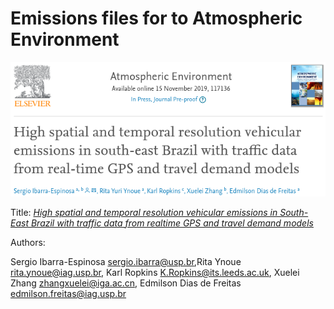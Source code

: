 Emissions files for to Atmospheric Environment
============

![](https://github.com/ibarraespinosa/ae1/raw/master/ae1.png)


Title: 
[*High spatial and temporal resolution vehicular emissions in South-East Brazil with traffic data from realtime GPS and travel demand models* ](https://www.sciencedirect.com/science/article/abs/pii/S1352231019307757)


Authors: 

Sergio Ibarra-Espinosa sergio.ibarra@usp.br,Rita Ynoue rita.ynoue@iag.usp.br, Karl Ropkins K.Ropkins@its.leeds.ac.uk, Xuelei Zhang zhangxuelei@iga.ac.cn, Edmilson Dias de Freitas edmilson.freitas@iag.usp.br

